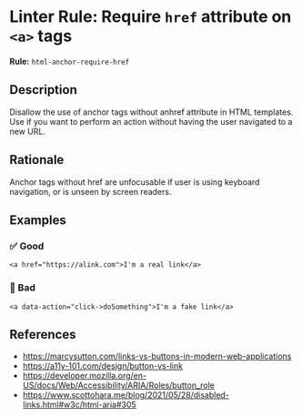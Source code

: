 # Linter Rule: Require `href` attribute on `<a>` tags

**Rule:** `html-anchor-require-href`

## Description

Disallow the use of anchor tags without anhref attribute in HTML templates. Use if you want to perform an action without having the user navigated to a new URL.

## Rationale

Anchor tags without href are unfocusable if user is using keyboard navigation, or is unseen by screen readers.

## Examples

### ✅ Good

```erb
<a href="https://alink.com">I'm a real link</a>
```

### 🚫 Bad

```erb
<a data-action="click->doSomething">I'm a fake link</a>
```

## References

* https://marcysutton.com/links-vs-buttons-in-modern-web-applications
* https://a11y-101.com/design/button-vs-link
* https://developer.mozilla.org/en-US/docs/Web/Accessibility/ARIA/Roles/button_role
* https://www.scottohara.me/blog/2021/05/28/disabled-links.html#w3c/html-aria#305
